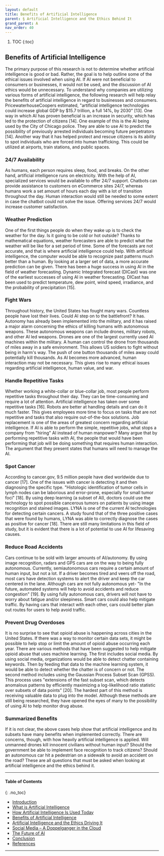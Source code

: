 ```yaml
---
layout: default
title: Benefits of Artificial Intelligence 
parent: § Artificial Intelligence and the Ethics Behind It  
grand_parent: A 
nav_order: 40 
---
```

<style>
.dont-break-out {
  /* These are technically the same, but use both */
  overflow-wrap: break-word;
  word-wrap: break-word;

     -ms-word-break: break-all;
  /* This is the dangerous one in WebKit, as it breaks things wherever */
  word-break: break-all;
  /* Instead use this non-standard one: */
  word-break: break-word;
}

.youtube-container {
    position: relative;
    width: 100%;
    height: 0;
    padding-bottom: 56.25%;
}
.youtube-video {
    position: absolute;
    top: 0;
    left: 0;
    width: 100%;
    height: 100%;
}

</style>

<div class="dont-break-out" markdown="1">

1. TOC
{:toc}

## Benefits of Artificial Intelligence
The primary purpose of this research is not to determine whether artificial intelligence is good or bad. Rather, the goal is to help outline some of the ethical issues involved when using AI. If AI were not beneficial to consumers or businesses, it would not be used, and the discussion of AI ethics would be unnecessary. To understand why companies are utilizing various forms of artificial intelligence, the following research will help relay the benefits of artificial intelligence in regard to businesses and consumers. PricewaterhouseCoopers estimated, "artificial intelligence technologies could increase global GDP by $15.7 trillion, a full 14%, by 2030" [13]. One way in which AI has proven beneficial is an increase in security, which has led to the protection of citizens [14]. One example of this is the AI being used by the City of Chicago police. They are able to use AI to predict the possibility of previously arrested individuals becoming future perpetrators [14]. Another way that it has helped protect and rescue citizens is its ability to spot individuals who are forced into human trafficking. This could be utilized at airports, train stations, and public spaces.

### 24/7 Availability
As humans, each person requires sleep, food, and breaks. On the other hand, artificial intelligence runs on electricity. With the help of AI, specialized services would be available to offer 24/7 support. Chatbots can provide assistance to customers on eCommerce sites 24/7, whereas humans work a set amount of hours each day with a lot of transition throughout the day. Human interaction would still be needed to some extent in case the chatbot could not solve the issue. Offering services 24/7 would increase customer satisfaction.

### Weather Prediction
One of the first things people do when they wake up is to check the weather for the day. Is it going to be cold or hot outside? Thanks to mathematical equations, weather forecasters are able to predict what the weather will be like for a set period of time. Some of the forecasts are not accurate, and that is where artificial intelligence could help. With artificial intelligence, the computer would be able to recognize past patterns much better than a human. By looking at a larger set of data, a more accurate prediction can be given. There has been a huge success in using AI in the field of weather forecasting. Dynamic Integrated forecast (DICast) was one of the earliest successes of using AI in weather forecasting. DICast has been used to predict temperature, dew point, wind speed, irradiance, and the probability of precipitation [15].

### Fight Wars
Throughout history, the United States has fought many wars. Countless people have lost their lives. Could AI step on to the battlefront? It has. Autonomy has already been implemented into the military, and it has raised a major alarm concerning the ethics of killing humans with autonomous weapons. These autonomous weapons can include drones, military robots, and other AI led weapons. Drones are one of the largest currently used AI machines within the military. A human can control the drone from thousands of miles away in a safe environment. This allows US soldiers to fight without being in harm's way. The push of one button thousands of miles away could potentially kill thousands. As AI becomes more advanced, human interaction may not be necessary. This gives rise to many ethical issues regarding artificial intelligence, human value, and war. 

### Handle Repetitive Tasks
Whether working a white-collar or blue-collar job, most people perform repetitive tasks throughout their day. They can be time-consuming and require a lot of attention. Artificial intelligence has taken over some repetitive tasks [16]. Robots are better at handling details and can do it much faster. This gives employees more time to focus on tasks that are not repetitive and tasks that also require out-of-the-box solutions. Job replacement is one of the areas of greatest concern regarding artificial intelligence. If AI is able to perform the simple, repetitive jobs, what stops a company from "hiring" AI instead of human manpower? Many argue that by performing repetitive tasks with AI, the people that would have been performing that job will be doing something that requires human interaction. The argument that they present states that humans will need to manage the AI.

### Spot Cancer
According to cancer.gov, 9.5 million people have died worldwide due to cancer [17]. One of the issues with cancer is detecting it and then diagnosing the specific type. "Histologic identification of tumor cells in lymph nodes can be laborious and error-prone, especially for small tumor foci" [18]. By using deep learning (a subset of AI), doctors could use the technology to spot possible cancerous tumors on patients by using image recognition and stained images. LYNA is one of the current AI technologies for detecting certain cancers. A study found that of the three positive cases that were found by humans, LYNA was able to correctly diagnose the cases as positive for cancer [18]. There are still many limitations in this field of study, but it is evident that there is a lot of potential to use AI for lifesaving causes.

### Reduce Road Accidents
Cars continue to be sold with larger amounts of AI/autonomy. By using image recognition, radars and GPS cars are on the way to being fully autonomous. Currently, semiautonomous cars require a certain amount of human input, but not a lot. If a driver becomes tired and veers off the road, most cars have detection systems to alert the driver and keep the car centered in the lane. Although cars are not fully autonomous yet- "In the future, automated systems will help to avoid accidents and reduce congestion" [19]. By using fully autonomous cars, drivers will not have to worry about fatigue and/or sleepiness. Smart cars could also help mitigate traffic. By having cars that interact with each other, cars could better plan out routes for users to help avoid traffic.

### Prevent Drug Overdoses
It is no surprise to see that opioid abuse is happening across cities in the United States. If there was a way to monitor certain data sets, it might be possible to help stop or limit the amount of opioid abuse occurring each year. There are various methods that have been suggested to help mitigate opioid abuse that uses machine learning. The first includes social media. By using social media, organizations would be able to detect chatter containing keywords. Then by feeding that data to the machine learning system, it would be able to detect whether the chatter is of concern or not. The second method includes using the Gaussian Process Subset Scan (GPSS). This process uses "extensions of the fast subset scan, which detects anomalous patterns by efficiently maximizing a log-likelihood ratio statistic over subsets of data points" [20]. The hardest part of this method is receiving valuable data to plug into the model. Although these methods are still being researched, they have opened the eyes of many to the possibility of using AI to help monitor drug abuse.

### Summarized Benefits
If it is not clear, the above cases help show that artificial intelligence and its subsets have many benefits when implemented correctly. There are concerns, though, with how heavily artificial intelligence is applied. Will unmanned drones kill innocent civilians without human input? Should the government be able to implement face recognition to track citizens? Should an autonomous car hit a pedestrian on a sidewalk to avoid an accident on the road? These are all questions that must be asked when looking at artificial intelligence and the ethics behind it.

***

#### Table of Contents
{: .no_toc}

<ul><li> <a href="/docs/ai/artificial-intelligence-and-the-ethics-behind-it-1/">Introduction</a></li><li> <a href="/docs/ai/artificial-intelligence-and-the-ethics-behind-it-2/">What is Artificial Intelligence</a></li><li> <a href="/docs/ai/artificial-intelligence-and-the-ethics-behind-it-3/">How Artificial Intelligence Is Used Today</a></li><li> <a href="/docs/ai/artificial-intelligence-and-the-ethics-behind-it-4/">Benefits of Artificial Intelligence</a></li><li> <a href="/docs/ai/artificial-intelligence-and-the-ethics-behind-it-5/">Artificial Intelligence and the Ethics Driving It</a></li><li> <a href="/docs/ai/artificial-intelligence-and-the-ethics-behind-it-6/">Social Media – A Doppelganger in the Cloud</a></li><li> <a href="/docs/ai/artificial-intelligence-and-the-ethics-behind-it-7/">The Future of AI</a></li><li> <a href="/docs/ai/artificial-intelligence-and-the-ethics-behind-it-8/">Conclusion</a></li><li> <a href="/docs/ai/artificial-intelligence-and-the-ethics-behind-it-9/">References</a></li></ul>

***


</div>
